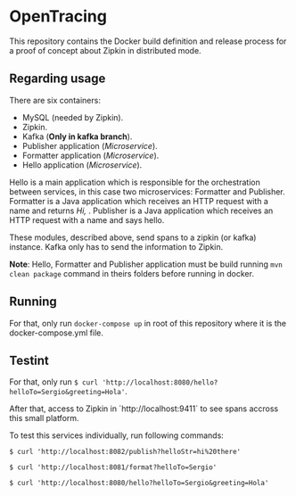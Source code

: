 # OpenTracing

This repository contains the Docker build definition and release process for
a proof of concept about Zipkin in distributed mode.

## Regarding usage

There are six containers:

* MySQL (needed by Zipkin).
* Zipkin.
* Kafka (**Only in kafka branch**).
* Publisher application (_Microservice_).
* Formatter application (_Microservice_).
* Hello application (_Microservice_).

Hello is a main application which is responsible for the orchestration between
services, in this case two microservices: Formatter and Publisher. Formatter is a Java application
which receives an HTTP request with a name and returns _Hi, <name>_.
Publisher is a Java application which receives an HTTP request with a name and
says hello.

These modules, described above, send spans to a zipkin (or kafka) instance. Kafka only has
to send the information to Zipkin.

**Note**: Hello, Formatter and Publisher application must be build running
`mvn clean package` command in theirs folders before running in docker.

## Running

For that, only run `docker-compose up` in root of this repository where
it is the docker-compose.yml file.

## Testint

For that, only run `$ curl 'http://localhost:8080/hello?helloTo=Sergio&greeting=Hola'`.

After that, access to Zipkin in ´http://localhost:9411´ to see spans accross this small platform.

To test this services individually, run following commands:

```
$ curl 'http://localhost:8082/publish?helloStr=hi%20there'

$ curl 'http://localhost:8081/format?helloTo=Sergio'

$ curl 'http://localhost:8080/hello?helloTo=Sergio&greeting=Hola'
```
